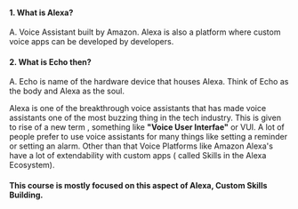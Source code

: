 #### 1. What is Alexa?
A. Voice Assistant built by Amazon. Alexa is also a platform where custom voice apps can be developed by developers.

#### 2. What is Echo then?
A. Echo is name of the hardware device that houses Alexa. Think of Echo as the body and Alexa as the soul. 

Alexa is one of the breakthrough voice assistants that has made voice assistants one of the most buzzing thing in the tech industry. 
This is given to rise of a new term , something like **"Voice User Interfae"** or VUI.  A lot of people prefer to use voice assistants for
many things like setting a reminder or setting an alarm. Other than that Voice Platforms like Amazon Alexa's have a lot of extendability with custom apps ( called Skills in the Alexa Ecosystem).




#### This course is mostly focused on this aspect of Alexa, Custom Skills Building. 



